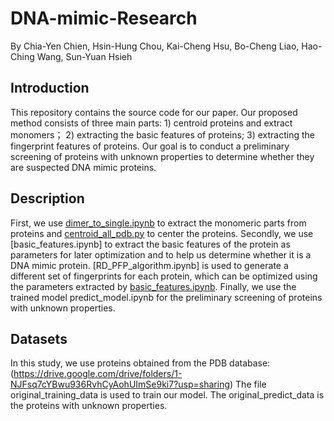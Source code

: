 # DNA-mimic-Research
By Chia-Yen Chien, Hsin-Hung Chou, Kai-Cheng Hsu, Bo-Cheng Liao, Hao-Ching Wang, Sun-Yuan Hsieh

## Introduction
This repository contains the source code for our paper. Our proposed method consists of three main parts: 1) centroid proteins and extract monomers； 2) extracting the basic features of proteins; 3) extracting the fingerprint features of proteins. Our goal is to conduct a preliminary screening of proteins with unknown properties to determine whether they are suspected DNA mimic proteins.

## Description
First, we use [dimer_to_single.ipynb](https://github.com/Chien-chia-yen/DNA-mimic-Research/blob/78831787af83a35e428b555387edf6870c049877/dimer_to_single.ipynb) to extract the monomeric parts from proteins and [centroid_all_pdb.py](https://github.com/Chien-chia-yen/DNA-mimic-Research/blob/5ecbfe9e234c3efb609331e77e9f2fe701f35d96/centroid_all_pdb.py) to center the proteins. Secondly, we use [basic_features.ipynb] to extract the basic features of the protein as parameters for later optimization and to help us determine whether it is a DNA mimic protein. [RD_PFP_algorithm.ipynb] is used to generate a different set of fingerprints for each protein, which can be optimized using the parameters extracted by [basic_features.ipynb](https://github.com/Chien-chia-yen/DNA-mimic-Research/blob/cdec92a2fc059af81589fbd47000bca1c93100e1/basic_features.ipynb). Finally, we use the trained model predict_model.ipynb for the preliminary screening of proteins with unknown properties.

## Datasets
In this study, we use proteins obtained from the PDB database:
(https://drive.google.com/drive/folders/1-NJFsq7cYBwu936RvhCyAohUImSe9ki7?usp=sharing)
The file original_training_data is used to train our model.
The original_predict_data is the proteins with unknown properties.
